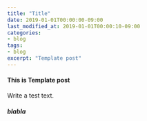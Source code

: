 ```yaml
---
title: "Title"
date: 2019-01-01T00:00:00-09:00
last_modified_at: 2019-01-01T00:00:10-09:00
categories:
- blog
tags:
- blog
excerpt: "Template post"
---
```


#### This is Template post

Write a test text.

##### blabla
